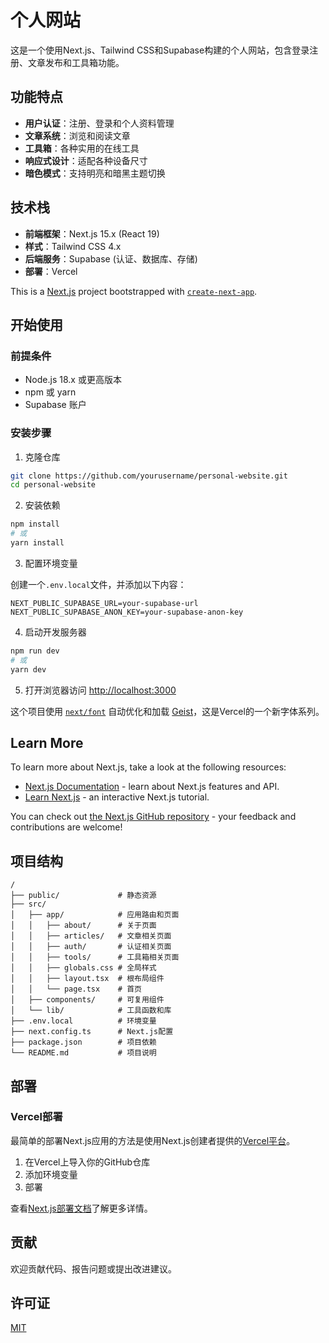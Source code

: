 # 个人网站

这是一个使用Next.js、Tailwind CSS和Supabase构建的个人网站，包含登录注册、文章发布和工具箱功能。

## 功能特点

- **用户认证**：注册、登录和个人资料管理
- **文章系统**：浏览和阅读文章
- **工具箱**：各种实用的在线工具
- **响应式设计**：适配各种设备尺寸
- **暗色模式**：支持明亮和暗黑主题切换

## 技术栈

- **前端框架**：Next.js 15.x (React 19)
- **样式**：Tailwind CSS 4.x
- **后端服务**：Supabase (认证、数据库、存储)
- **部署**：Vercel

This is a [Next.js](https://nextjs.org) project bootstrapped with [`create-next-app`](https://nextjs.org/docs/app/api-reference/cli/create-next-app).

## 开始使用

### 前提条件

- Node.js 18.x 或更高版本
- npm 或 yarn
- Supabase 账户

### 安装步骤

1. 克隆仓库

```bash
git clone https://github.com/yourusername/personal-website.git
cd personal-website
```

2. 安装依赖

```bash
npm install
# 或
yarn install
```

3. 配置环境变量

创建一个`.env.local`文件，并添加以下内容：

```
NEXT_PUBLIC_SUPABASE_URL=your-supabase-url
NEXT_PUBLIC_SUPABASE_ANON_KEY=your-supabase-anon-key
```

4. 启动开发服务器

```bash
npm run dev
# 或
yarn dev
```

5. 打开浏览器访问 [http://localhost:3000](http://localhost:3000)

这个项目使用 [`next/font`](https://nextjs.org/docs/app/building-your-application/optimizing/fonts) 自动优化和加载 [Geist](https://vercel.com/font)，这是Vercel的一个新字体系列。

## Learn More

To learn more about Next.js, take a look at the following resources:

- [Next.js Documentation](https://nextjs.org/docs) - learn about Next.js features and API.
- [Learn Next.js](https://nextjs.org/learn) - an interactive Next.js tutorial.

You can check out [the Next.js GitHub repository](https://github.com/vercel/next.js) - your feedback and contributions are welcome!

## 项目结构

```
/
├── public/             # 静态资源
├── src/
│   ├── app/            # 应用路由和页面
│   │   ├── about/      # 关于页面
│   │   ├── articles/   # 文章相关页面
│   │   ├── auth/       # 认证相关页面
│   │   ├── tools/      # 工具箱相关页面
│   │   ├── globals.css # 全局样式
│   │   ├── layout.tsx  # 根布局组件
│   │   └── page.tsx    # 首页
│   ├── components/     # 可复用组件
│   └── lib/            # 工具函数和库
├── .env.local          # 环境变量
├── next.config.ts      # Next.js配置
├── package.json        # 项目依赖
└── README.md           # 项目说明
```

## 部署

### Vercel部署

最简单的部署Next.js应用的方法是使用Next.js创建者提供的[Vercel平台](https://vercel.com/new?utm_medium=default-template&filter=next.js&utm_source=create-next-app&utm_campaign=create-next-app-readme)。

1. 在Vercel上导入你的GitHub仓库
2. 添加环境变量
3. 部署

查看[Next.js部署文档](https://nextjs.org/docs/app/building-your-application/deploying)了解更多详情。

## 贡献

欢迎贡献代码、报告问题或提出改进建议。

## 许可证

[MIT](LICENSE)
